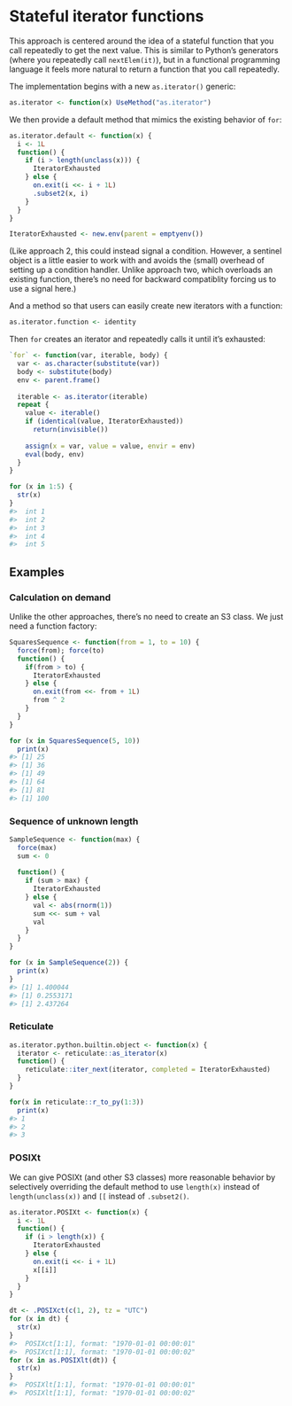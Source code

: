 
<!-- README.md is generated from README.Rmd. Please edit that file -->

# Stateful iterator functions

This approach is centered around the idea of a stateful function that
you call repeatedly to get the next value. This is similar to Python’s
generators (where you repeatedly call `nextElem(it)`), but in a
functional programming language it feels more natural to return a
function that you call repeatedly.

The implementation begins with a new `as.iterator()` generic:

``` r
as.iterator <- function(x) UseMethod("as.iterator")
```

We then provide a default method that mimics the existing behavior of
`for`:

``` r
as.iterator.default <- function(x) {
  i <- 1L
  function() {
    if (i > length(unclass(x))) {
      IteratorExhausted
    } else {
      on.exit(i <<- i + 1L)
      .subset2(x, i)
    }
  }
}

IteratorExhausted <- new.env(parent = emptyenv())
```

(Like approach 2, this could instead signal a condition. However, a
sentinel object is a little easier to work with and avoids the (small)
overhead of setting up a condition handler. Unlike approach two, which
overloads an existing function, there’s no need for backward
compatiblity forcing us to use a signal here.)

And a method so that users can easily create new iterators with a
function:

``` r
as.iterator.function <- identity
```

Then `for` creates an iterator and repeatedly calls it until it’s
exhausted:

``` r
`for` <- function(var, iterable, body) {
  var <- as.character(substitute(var))
  body <- substitute(body)
  env <- parent.frame()
  
  iterable <- as.iterator(iterable)
  repeat {
    value <- iterable()
    if (identical(value, IteratorExhausted))
      return(invisible())
    
    assign(x = var, value = value, envir = env)
    eval(body, env)
  }
}

for (x in 1:5) {
  str(x)
}
#>  int 1
#>  int 2
#>  int 3
#>  int 4
#>  int 5
```

## Examples

### Calculation on demand

Unlike the other approaches, there’s no need to create an S3 class. We
just need a function factory:

``` r
SquaresSequence <- function(from = 1, to = 10) {
  force(from); force(to)
  function() {
    if(from > to) {
      IteratorExhausted
    } else {
      on.exit(from <<- from + 1L)
      from ^ 2
    }
  }
}

for (x in SquaresSequence(5, 10))
  print(x)
#> [1] 25
#> [1] 36
#> [1] 49
#> [1] 64
#> [1] 81
#> [1] 100
```

### Sequence of unknown length

``` r
SampleSequence <- function(max) {
  force(max)
  sum <- 0
  
  function() {
    if (sum > max) {
      IteratorExhausted
    } else {
      val <- abs(rnorm(1))
      sum <<- sum + val
      val
    }
  }
}

for (x in SampleSequence(2)) {
  print(x)
}
#> [1] 1.400044
#> [1] 0.2553171
#> [1] 2.437264
```

### Reticulate

``` r
as.iterator.python.builtin.object <- function(x) {
  iterator <- reticulate::as_iterator(x)
  function() {
    reticulate::iter_next(iterator, completed = IteratorExhausted)
  }
}

for(x in reticulate::r_to_py(1:3))
  print(x)
#> 1
#> 2
#> 3
```

### POSIXt

We can give POSIXt (and other S3 classes) more reasonable behavior by
selectively overriding the default method to use `length(x)` instead of
`length(unclass(x))` and `[[` instead of `.subset2()`.

``` r
as.iterator.POSIXt <- function(x) {
  i <- 1L
  function() {
    if (i > length(x)) {
      IteratorExhausted
    } else {
      on.exit(i <<- i + 1L)
      x[[i]]
    }
  }
}

dt <- .POSIXct(c(1, 2), tz = "UTC")
for (x in dt) {
  str(x)
}
#>  POSIXct[1:1], format: "1970-01-01 00:00:01"
#>  POSIXct[1:1], format: "1970-01-01 00:00:02"
for (x in as.POSIXlt(dt)) {
  str(x)
}
#>  POSIXlt[1:1], format: "1970-01-01 00:00:01"
#>  POSIXlt[1:1], format: "1970-01-01 00:00:02"
```
